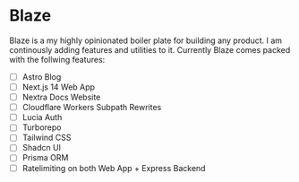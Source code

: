 # Blaze
Blaze is a my highly opinionated boiler plate for building any product. I am continously adding features and utilities to it. Currently Blaze comes packed with the follwing features:

- [ ] Astro Blog
- [ ] Next.js 14 Web App
- [ ] Nextra Docs Website
- [ ] Cloudflare Workers Subpath Rewrites 
- [ ] Lucia Auth
- [ ] Turborepo
- [ ] Tailwind CSS
- [ ] Shadcn UI
- [ ] Prisma ORM
- [ ] Ratelimiting on both Web App + Express Backend